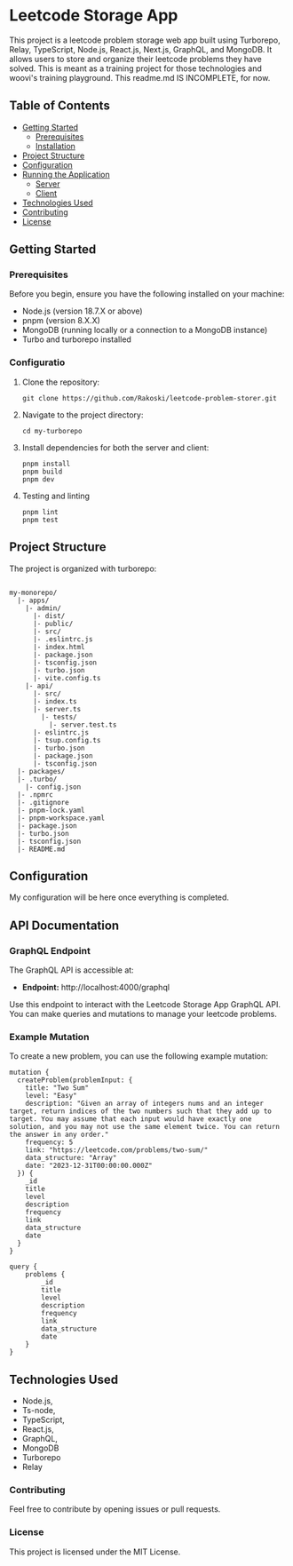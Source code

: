 # Leetcode Storage App

This project is a leetcode problem storage web app built using Turborepo, Relay, TypeScript, Node.js, React.js, Next.js, GraphQL, and MongoDB. It allows users to store and organize their leetcode problems they have solved. This is meant as a training project for those technologies and woovi's training playground. This readme.md IS INCOMPLETE, for now.

## Table of Contents

- [Getting Started](#getting-started)
    - [Prerequisites](#prerequisites)
    - [Installation](#installation)
- [Project Structure](#project-structure)
- [Configuration](#configuration)
- [Running the Application](#running-the-application)
    - [Server](#server)
    - [Client](#client)
- [Technologies Used](#technologies-used)
- [Contributing](#contributing)
- [License](#license)

## Getting Started

### Prerequisites

Before you begin, ensure you have the following installed on your machine:

- Node.js (version 18.7.X or above)
- pnpm (version 8.X.X)
- MongoDB (running locally or a connection to a MongoDB instance)
- Turbo and turborepo installed

### Configuratio

1. Clone the repository:

     ```
     git clone https://github.com/Rakoski/leetcode-problem-storer.git

2. Navigate to the project directory:

     ```
     cd my-turborepo

3. Install dependencies for both the server and client:

    ```
    pnpm install
    pnpm build
    pnpm dev

4. Testing and linting

    ```
    pnpm lint
    pnpm test

## Project Structure

The project is organized with turborepo:

<code>
my-monorepo/
  |- apps/
    |- admin/
      |- dist/
      |- public/
      |- src/
      |- .eslintrc.js
      |- index.html
      |- package.json
      |- tsconfig.json
      |- turbo.json
      |- vite.config.ts
    |- api/
      |- src/
      |- index.ts
      |- server.ts
        |- tests/
          |- server.test.ts
      |- eslintrc.js
      |- tsup.config.ts
      |- turbo.json
      |- package.json
      |- tsconfig.json
  |- packages/
  |- .turbo/
    |- config.json
  |- .npmrc
  |- .gitignore
  |- pnpm-lock.yaml
  |- pnpm-workspace.yaml
  |- package.json
  |- turbo.json
  |- tsconfig.json
  |- README.md
</code>

## Configuration

My configuration will be here once everything is completed.

## API Documentation

### GraphQL Endpoint

The GraphQL API is accessible at:

- **Endpoint:** http://localhost:4000/graphql

Use this endpoint to interact with the Leetcode Storage App GraphQL API. You can make queries and mutations to manage your leetcode problems.

### Example Mutation

To create a new problem, you can use the following example mutation:

    mutation {
      createProblem(problemInput: {
        title: "Two Sum"
        level: "Easy"
        description: "Given an array of integers nums and an integer target, return indices of the two numbers such that they add up to target. You may assume that each input would have exactly one solution, and you may not use the same element twice. You can return the answer in any order."
        frequency: 5
        link: "https://leetcode.com/problems/two-sum/"
        data_structure: "Array"
        date: "2023-12-31T00:00:00.000Z"
      }) {
        _id
        title
        level
        description
        frequency
        link
        data_structure
        date
      }
    }

    query {
        problems {
            _id
            title
            level
            description
            frequency
            link
            data_structure
            date
        }
    }


## Technologies Used
- Node.js,
- Ts-node,
- TypeScript,
- React.js,
- GraphQL,
- MongoDB
- Turborepo
- Relay

### Contributing
Feel free to contribute by opening issues or pull requests.

### License
This project is licensed under the MIT License.

